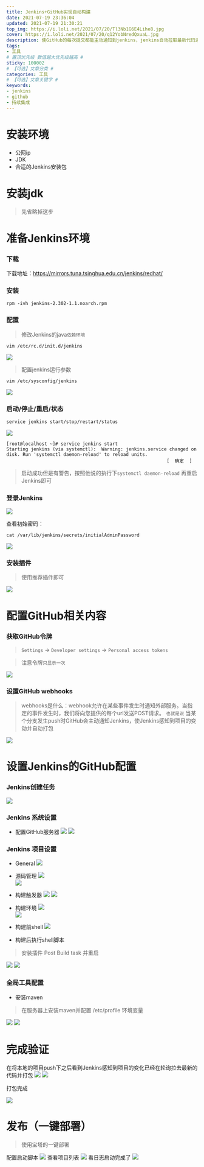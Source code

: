 ```yaml
---
title: Jenkins+GitHub实现自动构建
date: 2021-07-19 23:36:04
updated: 2021-07-19 21:30:21
top_img: https://i.loli.net/2021/07/20/Tl3Nb1G6E4Lihe8.jpg
cover: https://i.loli.net/2021/07/20/q12YobNredQxuaL.jpg
description: 使GitHub的每次提交都能主动通知到jenkins，jenkins自动拉取最新代码进行打包配合脚本实现自动发布
tags:
- 工具
# 置顶优先级 数值越大优先级越高 #
sticky: 100002
# 【可选】文章分类 #
categories: 工具
# 【可选】文章关键字 #
keywords:
- jenkins
- github
- 持续集成
---
```


# 安装环境
- 公网ip
- JDK  
- 合适的Jenkins安装包


# 安装jdk
> 先省略掉这步

# 准备Jenkins环境
### 下载
下载地址：https://mirrors.tuna.tsinghua.edu.cn/jenkins/redhat/

### 安装

```shell
rpm -ivh jenkins-2.302-1.1.noarch.rpm
```

### 配置
> 修改Jenkins的java`依赖环境`

```shell
vim /etc/rc.d/init.d/jenkins
```
![](https://i.loli.net/2021/07/20/CVYqAykRPa8QKJS.png)

> 配置jenkins运行参数
```shell
vim /etc/sysconfig/jenkins
```
![](https://i.loli.net/2021/07/20/GcFZLyi4VsMhAxm.png)


### 启动/停止/重启/状态
```shell
service jenkins start/stop/restart/status
```
![](https://i.loli.net/2021/07/20/ZjqgJh5L8FifrRt.png)

```shell
[root@localhost ~]# service jenkins start
Starting jenkins (via systemctl):  Warning: jenkins.service changed on disk. Run 'systemctl daemon-reload' to reload units.
                                                           [  确定  ]
```
> 启动成功但是有警告，按照他说的执行下`systemctl daemon-reload` 再重启Jenkins即可

### 登录Jenkins

![](https://i.loli.net/2021/07/20/yzEMFmAV6RHJUZn.png)

查看初始密码：
```shell
cat /var/lib/jenkins/secrets/initialAdminPassword
```
![](https://i.loli.net/2021/07/20/hfG2yHCOFm45bwP.png)

### 安装插件
> 使用推荐插件即可

![](https://i.loli.net/2021/07/20/qteRZwjmPyTNVGz.png)


# 配置GitHub相关内容

### 获取GitHub令牌
> `Settings` -> `Developer settings` -> `Personal access tokens`

> 注意令牌`只显示一次`

![](https://i.loli.net/2021/07/21/RyHA2gIuqiFNcOP.png)

### 设置GitHub webhooks
> webhooks是什么：webhook允许在某些事件发生时通知外部服务。当指定的事件发生时，我们将向您提供的每个url发送POST请求。
> `也就是说` 当某个分支发生push时GitHub会主动通知Jenkins，使Jenkins感知到项目的变动并自动打包

![](https://i.loli.net/2021/07/21/TpFeHdjQacw9Gb1.png)
# 设置Jenkins的GitHub配置

### Jenkins创建任务
![](https://i.loli.net/2021/07/21/h3VPyK94wYsQtZz.png)
### Jenkins 系统设置
- 配置GitHub服务器
![](https://i.loli.net/2021/07/21/ruzwt8kJOZlYsdp.png)
![](https://i.loli.net/2021/07/21/K9JZzSv3og85qaT.png)
  
### Jenkins 项目设置
- General
![](https://i.loli.net/2021/07/21/Tsqi8KmOLPWjGFx.png)
- 源码管理
![](https://i.loli.net/2021/07/21/wOZXHKB2umI9iDJ.png)  
![](https://i.loli.net/2021/07/21/zEviXPNWw4aBm7F.png)
- 构建触发器
![](https://i.loli.net/2021/07/21/Grtw8gMjU75lkA3.png)
![](https://i.loli.net/2021/07/21/UqnXLpriv5tK8Y4.png)
- 构建环境
![](https://i.loli.net/2021/07/21/WlcwrYf85jiAbFh.png)  
![](https://i.loli.net/2021/07/21/sdiHqEaJvxyFWMY.png)  
- 构建前shell
![](https://i.loli.net/2021/07/21/8xKpOj6H9NFrt4o.png)
  
- 构建后执行shell脚本
> 安装插件 Post Build task 并重启

![](https://i.loli.net/2021/07/21/wWyD7zSXk94GLc6.png)
![](https://i.loli.net/2021/07/21/FspVyHYb4a3B61u.png)

### 全局工具配置
- 安装maven
> 在服务器上安装maven并配置 /etc/profile 环境变量

![](https://i.loli.net/2021/07/21/GCzeZuxJ6A3oqYy.png)
![](https://i.loli.net/2021/07/21/8kgiWGwIez9Uacb.png)

# 完成验证
在将本地的项目push下之后看到Jenkins感知到项目的变化已经在轮询拉去最新的代码并打包
![](https://i.loli.net/2021/07/21/1DmsPTJrILSMZY8.png)
![](https://i.loli.net/2021/07/21/6YWIskZvfHqpRew.png)

打包完成

![](https://i.loli.net/2021/07/21/OdlDexBRI9ufbmj.png)

# 发布（一键部署）

> 使用宝塔的一键部署

配置启动脚本
![](https://i.loli.net/2021/07/21/wdUHIgzrsKpLXqo.png)
查看项目列表
![](https://i.loli.net/2021/07/21/RredbHzXByGuapn.png)
看日志启动完成了
![](https://i.loli.net/2021/07/21/c5SbxdwZ8sCRUyP.png)